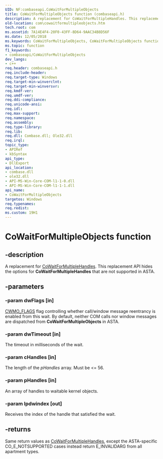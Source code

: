 ```yaml
---
UID: NF:combaseapi.CoWaitForMultipleObjects
title: CoWaitForMultipleObjects function (combaseapi.h)
description: A replacement for CoWaitForMultipleHandles. This replacement API hides the options for CoWaitForMultipleHandles that are not supported in ASTA.
old-location: com\cowaitformultipleobjects.htm
tech.root: com
ms.assetid: 7A14E4F4-20F0-43FF-8D64-9AAC34B8D56F
ms.date: 12/05/2018
ms.keywords: CoWaitForMultipleObjects, CoWaitForMultipleObjects function [COM], com.cowaitformultipleobjects, combaseapi/CoWaitForMultipleObjects
ms.topic: function
f1_keywords:
- combaseapi/CoWaitForMultipleObjects
dev_langs:
- c++
req.header: combaseapi.h
req.include-header: 
req.target-type: Windows
req.target-min-winverclnt: 
req.target-min-winversvr: 
req.kmdf-ver: 
req.umdf-ver: 
req.ddi-compliance: 
req.unicode-ansi: 
req.idl: 
req.max-support: 
req.namespace: 
req.assembly: 
req.type-library: 
req.lib: 
req.dll: Combase.dll; Ole32.dll
req.irql: 
topic_type:
- APIRef
- kbSyntax
api_type:
- DllExport
api_location:
- combase.dll
- ole32.dll
- API-MS-Win-Core-COM-l1-1-0.dll
- API-MS-Win-Core-COM-l1-1-1.dll
api_name:
- CoWaitForMultipleObjects
targetos: Windows
req.typenames: 
req.redist: 
ms.custom: 19H1
---
```


# CoWaitForMultipleObjects function


## -description


A replacement for <a href="https://docs.microsoft.com/windows/desktop/api/combaseapi/nf-combaseapi-cowaitformultiplehandles">CoWaitForMultipleHandles</a>. This replacement API hides the options for <b>CoWaitForMultipleHandles</b> that are not supported in ASTA.


## -parameters




### -param dwFlags [in]


<a href="https://docs.microsoft.com/windows/desktop/api/combaseapi/ne-combaseapi-cwmo_flags">CWMO_FLAGS</a> flag controlling whether call/window message reentrancy is enabled from this wait. By default, neither COM calls nor window messages are dispatched from <b>CoWaitForMultipleObjects</b> in ASTA.


### -param dwTimeout [in]

The timeout in milliseconds of the wait.


### -param cHandles [in]

The length of the <i>pHandles</i> array. Must be &lt;= 56.


### -param pHandles [in]

An array of handles to waitable kernel objects.


### -param lpdwindex [out]

Receives the index of the handle that satisfied the wait.


## -returns



Same return values as <a href="https://docs.microsoft.com/windows/desktop/api/combaseapi/nf-combaseapi-cowaitformultiplehandles">CoWaitForMultipleHandles</a>, except the ASTA-specific CO_E_NOTSUPPORTED cases instead return E_INVALIDARG from all apartment types.



